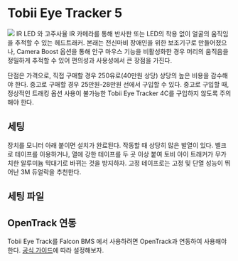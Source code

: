 # Tobii Eye Tracker 5
![](https://gaming.tobii.com/wp-content/uploads/2023/03/Hero-1.jpg)
IR LED 와 고주사율 IR 카메라를 통해 반사판 또는 LED의 착용 없이 얼굴의 움직임을 추적할 수 있는 헤드트래커. 본래는 전신마비 장애인을 위한 보조기구로 만들어졌으나, Camera Boost 옵션을 통해 안구 마우스 기능을 비활성화한 경우 머리의 움직음을 정밀하게 추적할 수 있어 편의성과 사용성에서 큰 장점을 가진다.

단점은 가격으로, 직접 구매할 경우 250유로(40만원 상당) 상당의 높은 비용을 감수해야 한다. 중고로 구매할 경우 25만원-28만원 선에서 구입할 수 있다. 중고로 구입할 때, 정상적인 트래킹 옵션 사용이 불가능한 Tobii Eye Tracker 4C를 구입하지 않도록 주의해야 한다.

## 세팅
장치를 모니터 아래 붙이면 설치가 완료된다. 작동할 때 상당히 많은 발열이 있다. 벨크로 테이프를 이용하거나, 열에 강한 테이프를 두 곳 이상 붙여 토비 아이 트래커가 무가치한 알루미늄 막대기로 바뀌는 것을 방지하자. 고정 테이프로는 고정 및 단열 성능이 뛰어난 3M 듀얼락을 추천한다.

## 세팅 파일

## OpenTrack 연동
Tobii Eye Track를 Falcon BMS 에서 사용하려면 OpenTrack과 연동하여 사용해야 한다. [공식 가이드](https://help.tobii.com/hc/en-us/articles/28217654574865-How-to-do-Opentrack-setup-for-Tobii-Game-Hub)에 따라 설정해보자.
